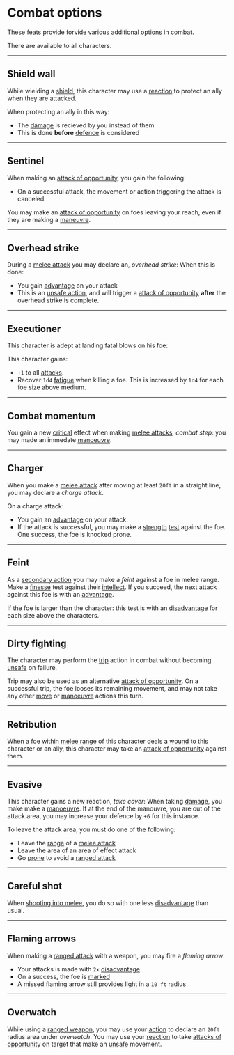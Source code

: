# Combat options
These feats provide forvide various additional options in combat.

There are available to all characters.

---
## Shield wall
While wielding a [shield](items.md#shield), this character may use a [reaction](..\actions.md#reactions) to protect an ally when they are attacked.

When protecting an ally in this way:
 - The [damage](..\stats.md#damage) is recieved by you instead of them
 - This is done **before** [defence](..\stats.md#defence) is considered

---
## Sentinel
When making an [attack of opportunity](..\actions.md#attack-of-opportunity), you gain the following:
 - On a successful attack, the movement or action triggering the attack is canceled.

You may make an [attack of opportunity](..\actions.md#attack-of-opportunity) on foes leaving your reach, even if they are making a [maneuvre](..\actions.md#manoeuvre).

---
## Overhead strike
During a [melee attack](..\rolls.md#melee-attack) you may declare an, *overhead strike*: When this is done:
 - You gain [advantage](..\rolls.md#advantage) on your attack
 - This is an [unsafe action](..\actions.md#unsafe-action), and will trigger a [attack of opportunity](..\actions.md#attack-of-opportunity) **after** the overhead strike is complete.

---
## Executioner
This character is adept at landing fatal blows on his foe:

This character gains:
 - `+1` to all [attacks](..\rolls.md#attacks).
 - Recover `1d4` [fatigue](..\stats.md#fatigue) when killing a foe. This is increased by `1d4` for each foe size above medium.

---
## Combat momentum
You gain a new [critical](..\rolls.md#criticals) effect when making [melee attacks](..\rolls.md#melee-attack), *combat step*: you may made an immedate [manoeuvre](..\actions.md#manoeuvre).

---
## Charger
When you make a [melee attack](..\actions.md#melee-attack) after moving at least `20ft` in a straight line, you may declare a *charge attack*.

On a charge attack:
 - You gain an [advantage](..\rolls.md#advantage) on your attack.
 - If the attack is successful, you may make a [strength](..\stats.md#strength) [test](..\rolls.md#tests) 
 against the foe. One success, the foe is knocked prone.

---
 ## Feint
As a [secondary action](..\actions.md#secondary-action) you may make a *feint* against a foe in melee range.
Make a [finesse](..\stats.md#finesse) test against their [intellect](..\stats.md#intellect). If you succeed, the next attack against this foe is with an [advantage](..\rolls.md#advantage).

If the foe is larger than the character: this test is with an [disadvantage](..\rolls.md#disadvantage) for each size above the characters.

---
## Dirty fighting
The character may perform the [trip](..\actions.md#trip) action in combat without becoming [unsafe](..\actions.md#unsafe-action) on failure.

Trip may also be used as an alternative [attack of opportunity](..\actions.md#attack-of-opportunity). On a successful trip, the foe looses its remaining movement, and may not take any other [move](..\actions.md#move) or [manoeuvre](..\actions.md#manoeuvre) actions this turn.

---
## Retribution
When a foe within [melee range](..\weapons.md#range) of this character deals a [wound](..\stats.md#wounds) to this character or an ally, this character may take an [attack of opportunity](..\actions.md#attack-of-opportunity) against them.

---
## Evasive
This character gains a new reaction, *take cover*: When taking [damage](..\stats.md#damage), you make make a [manoeuvre](..\actions.md#manoeuvre). If at the end of the manouvre, you are out of the attack area, you may increase your defence by `+6` for this instance.

To leave the attack area, you must do one of the following:
 - Leave the [range](..\weapons.md#range) of a [melee attack](..\rolls.md#melee-attack)
 - Leave the area of an area of effect attack
 - Go [prone](..\statuses.md#prone) to avoid a [ranged attack](..\rolls.md#ranged-attack)

---
## Careful shot
When [shooting into melee](..\statuses.md#shooting-into-melee), you do so with one less [disadvantage](..\rolls.md#disadvantage) than usual.

---
## Flaming arrows
When making a [ranged attack](..\rolls.md#ranged-attack) with a weapon, you may fire a *flaming arrow*.
 - Your attacks is made with `2x` [disadvantage](..\rolls.md#disadvantage)
 - On a success, the foe is [marked](..\statuses.md#marked)
 - A missed flaming arrow still provides light in a `10 ft` radius

---
## Overwatch
While using a [ranged weapon](..\weapons.md#ranged-weapons), you may use your [action](..\actions.md#actions) to declare an `20ft` radius area under *overwatch*. You may use your [reaction](..\actions.md#reactions) to take [attacks of opportunity](..\actions.md#attack-of-opportunity) on target that make an [unsafe](..\actions.md#unsafe-action) movement.
